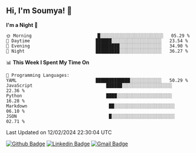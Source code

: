## Hi, I'm Soumya! 👋

<!--START_SECTION:waka-->
**I'm a Night 🦉** 

```text
🌞 Morning                         █░░░░░░░░░░░░░░░░░░░░░░░░   05.29 % 
🌆 Daytime                         ██████░░░░░░░░░░░░░░░░░░░   23.54 % 
🌃 Evening                         █████████░░░░░░░░░░░░░░░░   34.90 % 
🌙 Night                           █████████░░░░░░░░░░░░░░░░   36.27 % 
```


📊 **This Week I Spent My Time On** 

```text
💬 Programming Languages: 
YAML                              █████████████░░░░░░░░░░░░   50.29 % 
JavaScript                            ██████░░░░░░░░░░░░░░░░░░░   22.36 % 
Python                                ████░░░░░░░░░░░░░░░░░░░░░   16.28 % 
Markdown                               ██░░░░░░░░░░░░░░░░░░░░░░░   06.10 % 
JSON                                   █░░░░░░░░░░░░░░░░░░░░░░░░   02.71 % 
```


 Last Updated on 12/02/2024 22:30:04 UTC
<!--END_SECTION:waka-->

[![Github Badge](https://img.shields.io/badge/-rubyruins-grey?style=for-the-badge&logo=github&logoColor=white&link=https://github.com/rubyruins/)](https://www.github.com/rubyruins/) 
[![Linkedin Badge](https://img.shields.io/badge/-Soumya%20Parekh-0072b1?style=for-the-badge&logo=Linkedin&logoColor=white&link=https://www.linkedin.com/in/Soumya-Parekh/)](https://www.linkedin.com/in/Soumya-Parekh/) 
[![Gmail Badge](https://img.shields.io/badge/-soumyaparekh.me@gmail.com-c14438?style=for-the-badge&logo=Gmail&logoColor=white&link=mailto:soumyaparekh.me@gmail.com)](mailto:soumyaparekh.me@gmail.com) 
